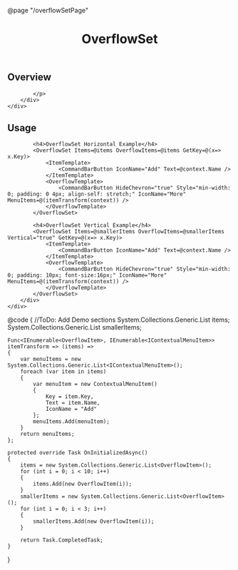﻿@page  "/overflowSetPage"

<header class="root">
    <h1 class="title">OverflowSet</h1>
</header>
<div class="section" style="transition-delay: 0s;">
    <div id="overview" tabindex="-1">
        <h2 class="subHeading hiddenContent">Overview</h2>
    </div>
    <div class="content">
        <div class="ms-Markdown">
            <p>

            </p>
        </div>
    </div>
</div>
<div class="section" style="transition-delay: 0s;">
    <div id="overview" tabindex="-1">
        <h2 class="subHeading">Usage</h2>
    </div>
    <div>
        <div class="subSection">

            <h4>OverflowSet Horizontal Example</h4>
            <OverflowSet Items=@items OverflowItems=@items GetKey=@(x=> x.Key)>
                <ItemTemplate>
                    <CommandBarButton IconName="Add" Text=@context.Name />
                </ItemTemplate>
                <OverflowTemplate>
                    <CommandBarButton HideChevron="true" Style="min-width: 0; padding: 0 4px; align-self: stretch;" IconName="More" MenuItems=@(itemTransform(context)) />
                </OverflowTemplate>
            </OverflowSet>

            <h4>OverflowSet Vertical Example</h4>
            <OverflowSet Items=@smallerItems OverflowItems=@smallerItems Vertical="true" GetKey=@(x=> x.Key)>
                <ItemTemplate>
                    <CommandBarButton IconName="Add" Text=@context.Name />
                </ItemTemplate>
                <OverflowTemplate>
                    <CommandBarButton HideChevron="true" Style="min-width: 0; padding: 10px; font-size:16px;" IconName="More" MenuItems=@(itemTransform(context)) />
                </OverflowTemplate>
            </OverflowSet>
        </div>
    </div>
</div>
@code {
    //ToDo: Add Demo sections
    System.Collections.Generic.List<OverflowItem> items;
    System.Collections.Generic.List<OverflowItem> smallerItems;

    Func<IEnumerable<OverflowItem>, IEnumerable<IContextualMenuItem>> itemTransform => (items) =>
    {
        var menuItems = new System.Collections.Generic.List<IContextualMenuItem>();
        foreach (var item in items)
        {
            var menuItem = new ContextualMenuItem()
            {
                Key = item.Key,
                Text = item.Name,
                IconName = "Add"
            };
            menuItems.Add(menuItem);
        }
        return menuItems;
    };

    protected override Task OnInitializedAsync()
    {
        items = new System.Collections.Generic.List<OverflowItem>();
        for (int i = 0; i < 10; i++)
        {
            items.Add(new OverflowItem(i));
        }
        smallerItems = new System.Collections.Generic.List<OverflowItem>();
        for (int i = 0; i < 3; i++)
        {
            smallerItems.Add(new OverflowItem(i));
        }

        return Task.CompletedTask;
    }
}
